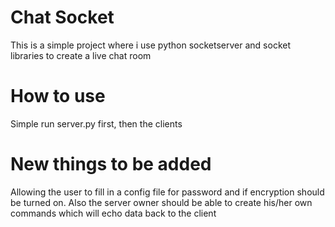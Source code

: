 # Chat Socket
This is a simple project where i use python socketserver and socket libraries to create a live chat room

# How to use
Simple run server.py first, then the clients

# New things to be added
Allowing the user to fill in a config file for password and if encryption should be turned on. Also the server owner should be able to create his/her own commands which will echo data back to the client
